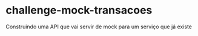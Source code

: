 # challenge-mock-transacoes
Construindo uma API que vai servir de mock para um serviço que já existe
